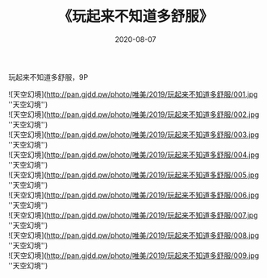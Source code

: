 ﻿---
layout: post
title:  《玩起来不知道多舒服》
date:   2020-08-07
img: http://pan.gjdd.pw/photo/唯美/2019/玩起来不知道多舒服/000.jpg
categories: [美女, 性感, 泳衣]
---

玩起来不知道多舒服，9P

![天空幻境](http://pan.gjdd.pw/photo/唯美/2019/玩起来不知道多舒服/001.jpg ''天空幻境'') <br>
![天空幻境](http://pan.gjdd.pw/photo/唯美/2019/玩起来不知道多舒服/002.jpg ''天空幻境'') <br>
![天空幻境](http://pan.gjdd.pw/photo/唯美/2019/玩起来不知道多舒服/003.jpg ''天空幻境'') <br>
![天空幻境](http://pan.gjdd.pw/photo/唯美/2019/玩起来不知道多舒服/004.jpg ''天空幻境'') <br>
![天空幻境](http://pan.gjdd.pw/photo/唯美/2019/玩起来不知道多舒服/005.jpg ''天空幻境'') <br>
![天空幻境](http://pan.gjdd.pw/photo/唯美/2019/玩起来不知道多舒服/006.jpg ''天空幻境'') <br>
![天空幻境](http://pan.gjdd.pw/photo/唯美/2019/玩起来不知道多舒服/007.jpg ''天空幻境'') <br>
![天空幻境](http://pan.gjdd.pw/photo/唯美/2019/玩起来不知道多舒服/008.jpg ''天空幻境'') <br>
![天空幻境](http://pan.gjdd.pw/photo/唯美/2019/玩起来不知道多舒服/009.jpg ''天空幻境'') <br>
